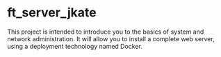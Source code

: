 # ft_server_jkate
This project is intended to introduce you to the basics of system and network administration. It will allow you to install a complete web server, using a deployment technology named Docker.
